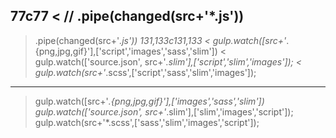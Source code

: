 77c77
<   // .pipe(changed(src+'*.js'))
---
>   .pipe(changed(src+'*.js'))
131,133c131,133
<   gulp.watch([src+'*.{png,jpg,gif}'],['script','images','sass','slim'])
<   gulp.watch(['source.json', src+'*.slim'],['script','slim','images']);
<   gulp.watch(src+'*.scss',['script','sass','slim','images']);
---
>   gulp.watch([src+'*.{png,jpg,gif}'],['images','sass','slim'])
>   gulp.watch(['source.json', src+'*.slim'],['slim','images','script']);
>   gulp.watch(src+'*.scss',['sass','slim','images','script']);
